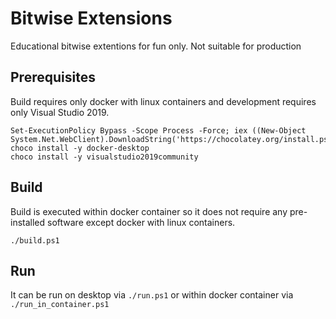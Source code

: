# Bitwise Extensions
Educational bitwise extentions for fun only. Not suitable for production

## Prerequisites
Build requires only docker with linux containers and development requires only Visual Studio 2019.
```
Set-ExecutionPolicy Bypass -Scope Process -Force; iex ((New-Object System.Net.WebClient).DownloadString('https://chocolatey.org/install.ps1'))
choco install -y docker-desktop
choco install -y visualstudio2019community
```
## Build
Build is executed within docker container so it does not require any pre-installed software except docker with linux containers.
```
./build.ps1
```

## Run
It can be run on desktop via `./run.ps1` or within docker container via `./run_in_container.ps1`